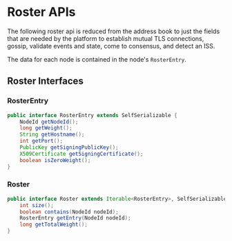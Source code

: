 # Roster APIs

The following roster api is reduced from the address book to just the fields that are needed by the platform to establish mutual TLS connections, gossip, validate events and state, come to consensus, and detect an ISS.

The data for each node is contained in the node's `RosterEntry`.  

## Roster Interfaces

### RosterEntry 

```java
public interface RosterEntry extends SelfSerializable {
    NodeId getNodeId();
    long getWeight();
    String getHostname();
    int getPort();
    PublicKey getSigningPublicKey();
    X509Certificate getSigningCertificate();
    boolean isZeroWeight();
}
```
### Roster

```java
public interface Roster extends Iterable<RosterEntry>, SelfSerializable{
    int size();
    boolean contains(NodeId nodeId);
    RosterEntry getEntry(NodeId nodeId);
    long getTotalWeight();
}
```